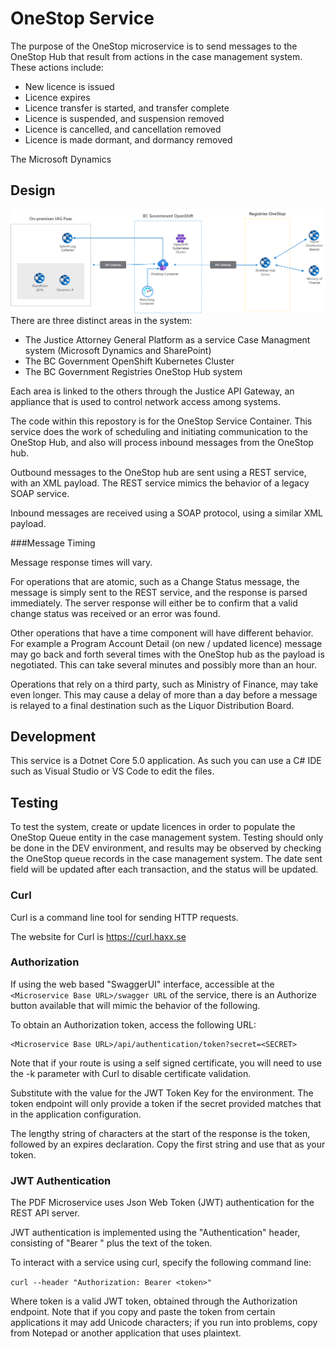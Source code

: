 # OneStop Service

The purpose of the OneStop microservice is to send messages to the OneStop Hub that result from actions in the case management system.  These actions include:
* New licence is issued
* Licence expires
* Licence transfer is started, and transfer complete
* Licence is suspended, and suspension removed
* Licence is cancelled, and cancellation removed
* Licence is made dormant, and dormancy removed

The Microsoft Dynamics 

## Design

![Software Architecture Diagram](onestop.png)
There are three distinct areas in the system:
* The Justice Attorney General Platform as a service Case Managment system (Microsoft Dynamics and SharePoint)
* The BC Government OpenShift Kubernetes Cluster
* The BC Government Registries OneStop Hub system

Each area is linked to the others through the Justice API Gateway, an appliance that is used to control network access among systems.  

The code within this repostory is for the OneStop Service Container. This service does the work of scheduling and initiating communication to the OneStop Hub, and also will process inbound messages from the OneStop hub.

Outbound messages to the OneStop hub are sent using a REST service, with an XML payload.  The REST service mimics the behavior of a legacy SOAP service.

Inbound messages are received using a SOAP protocol, using a similar XML payload.

###Message Timing

Message response times will vary.  

For operations that are atomic, such as a Change Status message, the message is simply sent to the REST service, and the response is parsed immediately.  The server response will either be to confirm that a valid change status was received or an error was found.

Other operations that have a time component will have different behavior.  For example a Program Account Detail (on new / updated licence) message may go back and forth several times with the OneStop hub as the payload is negotiated.  This can take several minutes and possibly more than an hour.

Operations that rely on a third party, such as Ministry of Finance, may take even longer. This may cause a delay of more than a day before a message is relayed to a final destination such as the Liquor Distribution Board.

## Development

This service is a Dotnet Core 5.0 application.  As such you can use a C# IDE such as Visual Studio or VS Code to edit the files.  

## Testing

To test the system, create or update licences in order to populate the OneStop Queue entity in the case management system.  Testing should only be done in the DEV environment, and results may be observed by checking the OneStop queue records in the case management system.  The date sent field will be updated after each transaction, and the status will be updated.

### Curl

Curl is a command line tool for sending HTTP requests.  

The website for Curl is https://curl.haxx.se

### Authorization

If using the web based "SwaggerUI" interface, accessible at the `<Microservice Base URL>/swagger URL` of the service, there is an Authorize button available that will mimic the behavior of the following.

To obtain an Authorization token, access the following URL:

```
<Microservice Base URL>/api/authentication/token?secret=<SECRET>
```

Note that if your route is using a self signed certificate, you will need to use the -k parameter with Curl to disable certificate validation.

Substitute <SECRET> with the value for the JWT Token Key for the environment.  The token endpoint will only provide a token if the secret provided matches that in the application configuration.

The lengthy string of characters at the start of the response is the token, followed by an expires declaration.  Copy the first string and use that as your token.

### JWT Authentication

The PDF Microservice uses Json Web Token (JWT) authentication for the REST API server.

JWT authentication is implemented using the "Authentication" header, consisting of "Bearer " plus the text of the token.

To interact with a service using curl, specify the following command line:

`curl --header "Authorization: Bearer <token>"` <rest of Curl command>

Where token is a valid JWT token,  obtained through the Authorization endpoint.  Note that if you copy and paste the token from certain applications it may add Unicode characters; if you run into problems, copy from Notepad or another application that uses plaintext. 




